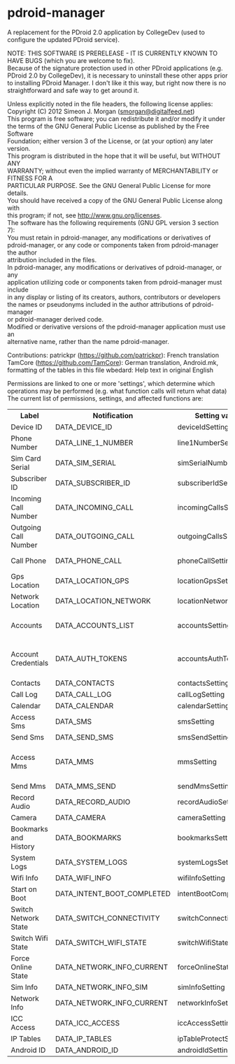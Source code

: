 pdroid-manager  
==============  
  
A replacement for the PDroid 2.0 application by CollegeDev (used to configure the updated PDroid service).   
  
NOTE: THIS SOFTWARE IS PRERELEASE - IT IS CURRENTLY KNOWN TO HAVE BUGS (which you are welcome to fix).  
Because of the signature protection used in other PDroid applications (e.g. PDroid 2.0 by CollegeDev), it is necessary to uninstall these other apps prior to installing PDroid Manager. I don't like it this way, but right now there is no straightforward and safe way to get around it.  
  
Unless explicitly noted in the file headers, the following license applies:  
Copyright (C) 2012 Simeon J. Morgan (smorgan@digitalfeed.net)  
This program is free software; you can redistribute it and/or modify it under  
the terms of the GNU General Public License as published by the Free Software  
Foundation; either version 3 of the License, or (at your option) any later version.  
This program is distributed in the hope that it will be useful, but WITHOUT ANY  
WARRANTY; without even the implied warranty of MERCHANTABILITY or FITNESS FOR A  
PARTICULAR PURPOSE. See the GNU General Public License for more details.  
You should have received a copy of the GNU General Public License along with  
this program; if not, see <http://www.gnu.org/licenses>.  
The software has the following requirements (GNU GPL version 3 section 7):  
You must retain in pdroid-manager, any modifications or derivatives of  
pdroid-manager, or any code or components taken from pdroid-manager the author  
attribution included in the files.  
In pdroid-manager, any modifications or derivatives of pdroid-manager, or any  
application utilizing code or components taken from pdroid-manager must include  
in any display or listing of its creators, authors, contributors or developers  
the names or pseudonyms included in the author attributions of pdroid-manager  
or pdroid-manager derived code.  
Modified or derivative versions of the pdroid-manager application must use an  
alternative name, rather than the name pdroid-manager.  
  
Contributions:
patrickpr (https://github.com/patrickpr): French translation
TamCore (https://github.com/TamCore): German translation, Android.mk, formatting of the tables in this file
wbedard: Help text in original English
 

Permissions are linked to one or more 'settings', which determine which operations may be performed (e.g. what function calls will return what data)  
The current list of permissions, settings, and affected functions are:  
<table>
<tr>
	<th>
		Label
	</th>
	<th>
		Notification
	</th>
	<th>
		Setting var name
	</th>
	<th>
		Relevant permission
	</th>
</tr>
<tr>
	<td>
		Device ID
	</td>
	<td>
		DATA_DEVICE_ID
	</td>
	<td>
		deviceIdSetting
	</td>
	<td>
		android.permission.READ_PHONE_STATE
	</td>
</tr>
<tr>
	<td>
		Phone Number
	</td>
	<td>
		DATA_LINE_1_NUMBER
	</td>
	<td>
		line1NumberSetting
	</td>
	<td>
		android.permission.READ_PHONE_STATE
	</td>
</tr>
<tr>
	<td>
		Sim Card Serial
	</td>
	<td>
		DATA_SIM_SERIAL
	</td>
	<td>
		simSerialNumberSetting
	</td>
	<td>
		android.permission.READ_PHONE_STATE
	</td>
</tr>
<tr>
	<td>
		Subscriber ID
	</td>
	<td>
		DATA_SUBSCRIBER_ID
	</td>
	<td>
		subscriberIdSetting
	</td>
	<td>
		android.permission.READ_PHONE_STATE
	</td>
</tr>
<tr>
	<td>
		Incoming Call Number
	</td>
	<td>
		DATA_INCOMING_CALL
	</td>
	<td>
		incomingCallsSetting
	</td>
	<td>
		android.permission.READ_PHONE_STATE
	</td>
</tr>
<tr>
	<td>
		Outgoing Call Number
	</td>
	<td>
		DATA_OUTGOING_CALL
	</td>
	<td>
		outgoingCallsSetting
	</td>
	<td>
		android.permission.PROCESS_OUTGOING_CALLS
	</td>
</tr>
<tr>
	<td>
		Call Phone
	</td>
	<td>
		DATA_PHONE_CALL
	</td>
	<td>
	    phoneCallSetting
	</td>
	<td>
		android.permission.CALL_PHONE, android.permission.CALL_PRIVILEGED	
	</td>
</tr>
<tr>
	<td>
		Gps Location
	</td>
	<td>
		DATA_LOCATION_GPS
	</td>
	<td>
		locationGpsSetting
	</td>
	<td>
		android.permission.ACCESS_FINE_LOCATION
	</td>
</tr>
<tr>
	<td>
		Network Location
	</td>
	<td>
		DATA_LOCATION_NETWORK
	</td>
	<td>
		locationNetworkSetting
	</td>
	<td>
		android.permission.ACCESS_COARSE_LOCATION, android.permission.ACCESS_FINE_LOCATION
	</td>
</tr>
<tr>
	<td>
		Accounts
	</td>
	<td>
		DATA_ACCOUNTS_LIST
	</td>
	<td>
		accountsSetting
	</td>
	<td>
		android.permission.ACCOUNT_MANAGER, android.permission.MANAGE_ACCOUNTS, android.permission.GET_ACCOUNTS
	</td>
</tr>
<tr>
	<td>
		Account Credentials
	</td>
	<td>
		DATA_AUTH_TOKENS
	</td>
	<td>
		accountsAuthTokensSetting
	</td>
	<td>
		android.permission.USE_CREDENTIALS, android.permission.ACCOUNT_MANAGER, android.permission.AUTHENTICATE_ACCOUNTS, android.permission.MANAGE_ACCOUNTS
	</td>
</tr>
<tr>
	<td>
		Contacts
	</td>
	<td>
		DATA_CONTACTS
	</td>
	<td>
		contactsSetting
	</td>
	<td>
		android.permission.READ_CONTACTS
	</td>
</tr>
<tr>
	<td>
		Call Log
	</td>
	<td>
		DATA_CALL_LOG
	</td>
	<td>
		callLogSetting
	</td>
	<td>
		android.permission.READ_CALL_LOG
	</td>
</tr>
<tr>
	<td>
		Calendar
	</td>
	<td>
		DATA_CALENDAR
	</td>
	<td>
		calendarSetting
	</td>
	<td>
		android.permission.READ_CALENDAR
	</td>
</tr>
<tr>
	<td>
		Access Sms
	</td>
	<td>
		DATA_SMS
	</td>
	<td>
		smsSetting
	</td>
	<td>
		android.permission.READ_SMS, android.permission.RECEIVE_SMS
	</td>
</tr>
<tr>
	<td>
		Send Sms
	</td>
	<td>
		DATA_SEND_SMS
	</td>
	<td>
		smsSendSetting
	</td>
	<td>
		android.permission.SEND_SMS
	</td>
</tr>
<tr>
	<td>
		Access Mms
	</td>
	<td>
		DATA_MMS
	</td>
	<td>
		mmsSetting
	</td>
	<td>
		android.permission.READ_SMS, android.permission.RECEIVE_SMS, android.permission.RECEIVE_MMS, android.permission.RECEIVE_WAP_PUSH
	</td>
</tr>
<tr>
	<td>
		Send Mms
	</td>
	<td>
		DATA_MMS_SEND
	</td>
	<td>
		sendMmsSetting
	</td>
	<td>
		android.permission.SEND_SMS
	</td>
</tr>
<tr>
	<td>
		Record Audio
	</td>
	<td>
		DATA_RECORD_AUDIO
	</td>
	<td>
		recordAudioSetting
	</td>
	<td>
		android.permission.RECORD_AUDIO
	</td>
</tr>
<tr>
	<td>
		Camera
	</td>
	<td>
		DATA_CAMERA
	</td>
	<td>
		cameraSetting
	</td>
	<td>
		android.permission.CAMERA
	</td>
</tr>
<tr>
	<td>
		Bookmarks and History
	</td>
	<td>
		DATA_BOOKMARKS
	</td>
	<td>
		bookmarksSetting
	</td>
	<td>
		com.android.browser.permission.READ_HISTORY_BOOKMARKS
	</td>
</tr>
<tr>
	<td>
		System Logs
	</td>
	<td>
		DATA_SYSTEM_LOGS
	</td>
	<td>
		systemLogsSetting
	</td>
	<td>
		android.permission.READ_LOGS
	</td>
</tr>
<tr>
	<td>
		Wifi Info
	</td>
	<td>
		DATA_WIFI_INFO
	</td>
	<td>
		wifiInfoSetting
	</td>
	<td>
		android.permission.ACCESS_WIFI_STATE
	</td>
</tr>
<tr>
	<td>
		Start on Boot
	</td>
	<td>
		DATA_INTENT_BOOT_COMPLETED
	</td>
	<td>
		intentBootCompletedSetting
	</td>
	<td>
		android.permission.RECEIVE_BOOT_COMPLETED
	</td>
</tr>
<tr>
	<td>
		Switch Network State
	</td>
	<td>
		DATA_SWITCH_CONNECTIVITY
	</td>
	<td>
		switchConnectivitySetting
	</td>
	<td>
		android.permission.CHANGE_NETWORK_STATE
	</td>
</tr>
<tr>
	<td>
		Switch Wifi State
	</td>
	<td>
		DATA_SWITCH_WIFI_STATE
	</td>
	<td>
		switchWifiStateSetting
	</td>
	<td>
		android.permission.CHANGE_WIFI_STATE, android.permission.CHANGE_WIFI_MULTICAST_STATE
	</td>
</tr>
<tr>
	<td>
		Force Online State
	</td>
	<td>
		DATA_NETWORK_INFO_CURRENT
	</td>
	<td>
		forceOnlineState
	</td>
	<td>
		android.permission.ACCESS_NETWORK_STATE
	</td>
</tr>
<tr>
	<td>
		Sim Info
	</td>
	<td>
		DATA_NETWORK_INFO_SIM
	</td>
	<td>
		simInfoSetting
	</td>
</tr>
<tr>
	<td>
		Network Info
	</td>
	<td>
		DATA_NETWORK_INFO_CURRENT
	</td>
	<td>
		networkInfoSetting
	</td>
</tr>
<tr>
	<td>
		ICC Access
	</td>
	<td>
		DATA_ICC_ACCESS
	</td>
	<td>
		iccAccessSetting
	</td>
</tr>
<tr>
	<td>
		IP Tables
	</td>
	<td>
		DATA_IP_TABLES
	</td>
	<td>
		ipTableProtectSetting
	</td>
</tr>
<tr>
	<td>
		Android ID
	</td>
	<td>
		DATA_ANDROID_ID
	</td>
	<td>
		androidIdSetting
	</td>
</tr>
</table>
